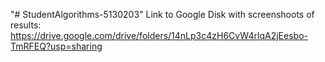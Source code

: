 "# StudentAlgorithms-5130203" 
Link to Google Disk with screenshoots of results:
https://drive.google.com/drive/folders/14nLp3c4zH6CvW4rlqA2jEesbo-TmRFEQ?usp=sharing
